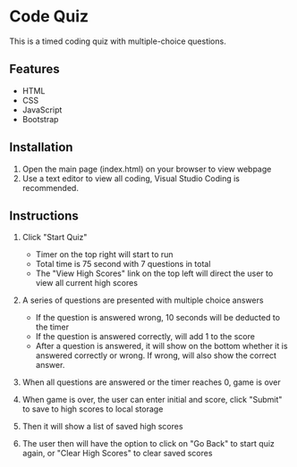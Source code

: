 # Code Quiz

This is a timed coding quiz with multiple-choice questions.


## Features
* HTML
* CSS
* JavaScript
* Bootstrap


## Installation

1. Open the main page (index.html) on your browser to view webpage
2. Use a text editor to view all coding, Visual Studio Coding is recommended.
   

## Instructions
1. Click "Start Quiz"
   * Timer on the top right will start to run
   * Total time is 75 second with 7 questions in total
   * The "View High Scores" link on the top left will direct the user to view all current high scores


2. A series of questions are presented with multiple choice answers
   * If the question is answered wrong, 10 seconds will be deducted to the timer
   * If the question is answered correctly, will add 1 to the score
   * After a question is answered, it will show on the bottom whether it is answered correctly or wrong. If wrong, will also show the correct answer.
  
3. When all questions are answered or the timer reaches 0, game is over
   
4. When game is over, the user can enter initial and score, click "Submit" to save to high scores to local storage
   
5. Then it will show a list of saved high scores
   
6. The user then will have the option to click on "Go Back" to start quiz again, or "Clear High Scores" to clear saved scores

